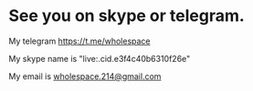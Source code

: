 # See you on skype or telegram.
My telegram https://t.me/wholespace


My skype name is "live:.cid.e3f4c40b6310f26e"


My email is wholespace.214@gmail.com

